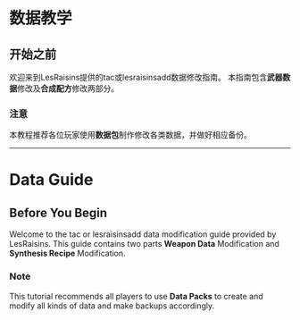 # 数据教学
## 开始之前
欢迎来到LesRaisins提供的tac或lesraisinsadd数据修改指南。
本指南包含**武器数据**修改及**合成配方**修改两部分。
### 注意
本教程推荐各位玩家使用**数据包**制作修改各类数据，并做好相应备份。

---
# Data Guide
## Before You Begin
Welcome to the tac or lesraisinsadd data modification guide provided by LesRaisins.
This guide contains two parts **Weapon Data** Modification and **Synthesis Recipe** Modification.
### Note
This tutorial recommends all players to use **Data Packs** to create and modify all kinds of data and make backups accordingly.